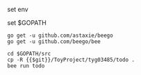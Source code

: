 set env

set $GOPATH

```
go get -u github.com/astaxie/beego
go get -u github.com/beego/bee
```

```
cd $GOPATH/src
cp -R {{$git}}/ToyProject/tyg03485/todo .
bee run todo
```

